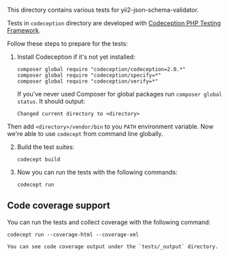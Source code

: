 This directory contains various tests for yii2-json-schema-validator.

Tests in `codeception` directory are developed with [Codeception PHP Testing Framework](http://codeception.com/).

Follow these steps to prepare for the tests:

1. Install Codeception if it's not yet installed:

   ```
   composer global require "codeception/codeception=2.0.*"
   composer global require "codeception/specify=*"
   composer global require "codeception/verify=*"
   ```

   If you've never used Composer for global packages run `composer global status`. It should output:

   ```
   Changed current directory to <directory>
   ```

  Then add `<directory>/vendor/bin` to you `PATH` environment variable. Now we're able to use `codecept` from command
  line globally.

2. Build the test suites:

   ```
   codecept build
   ```

3. Now you can run the tests with the following commands:

   ```
   codecept run
   ```

Code coverage support
---------------------

You can run the tests and collect coverage with the following command:

```
codecept run --coverage-html --coverage-xml

You can see code coverage output under the `tests/_output` directory.
